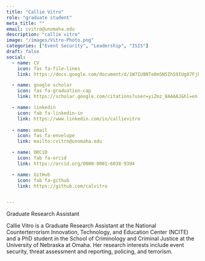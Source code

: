 ```yaml
---
title: "Callie Vitro"
role: "graduate student"
meta_title: ""
email: cvitro@unomaha.edu
description: "callie vitro"
image: "/images/Vitro-Photo.png"
categories: ["Event Security", "Leadership", "ISIS"]
draft: false
social:
  - name: CV
    icon: fas fa-file-lines
    link: https://docs.google.com/document/d/1W7IU8NTe8mSN5IhS9IUg87FjPRid0h_9/edit

  - name: google scholar
    icon: fas fa-graduation-cap
    link: https://scholar.google.com/citations?user=yiZmz_8AAAAJ&hl=en

  - name: linkedin
    icon: fab fa-linkedin-in
    link: https://www.linkedin.com/in/callievitro
  
  - name: email
    icon: fas fa-envelope
    link: mailto:cvitro@unomaha.edu

  - name: ORCiD
    icon: fab fa-orcid
    link: https://orcid.org/0000-0001-6038-9394

  - name: GitHub
    icon: fab fa-github
    link: https://github.com/calvitro


---
```

Graduate Research Assistant

<!--more-->

Callie Vitro is a Graduate Research Assistant at the National Counterterrorism Innovation, Technology, and Education Center (NCITE) and a PhD student in the School of Criminology and Criminal Justice at the University of Nebraska at Omaha. Her research interests include event security, threat assessment and reporting, policing, and terrorism.